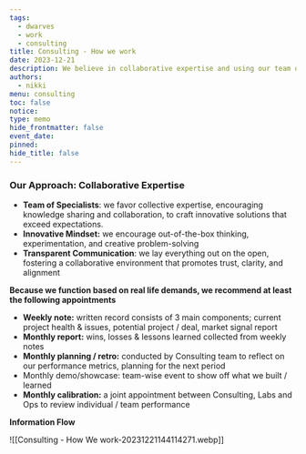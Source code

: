 ```yaml
---
tags:
  - dwarves
  - work
  - consulting
title: Consulting - How we work
date: 2023-12-21
description: We believe in collaborative expertise and using our team of specialists to share knowledge with one another, think outside of the box, and transparently communicate, to foster a collaborative environment that promotes trust, clarity, and alignment.
authors:
  - nikki
menu: consulting
toc: false
notice: 
type: memo
hide_frontmatter: false
event_date: 
pinned: 
hide_title: false
---
```

### Our Approach: Collaborative Expertise

- **Team of Specialists**: we favor collective expertise, encouraging knowledge sharing and collaboration, to craft innovative solutions that exceed expectations.
- **Innovative Mindset:** we encourage out-of-the-box thinking, experimentation, and creative problem-solving
- **Transparent Communication**: we lay everything out on the open, fostering a collaborative environment that promotes trust, clarity, and alignment


**Because we function based on real life demands, we recommend at least the following appointments**

- **Weekly note:** written record consists of 3 main components; current project health & issues, potential project / deal, market signal report
- **Monthly report:** wins, losses & lessons learned collected from weekly notes
- **Monthly planning / retro:** conducted by Consulting team to reflect on our performance metrics, planning for the next period
- Monthly demo/showcase: team-wise event to show off what we built / learned
- **Monthly calibration:** a joint appointment between Consulting, Labs and Ops to review individual / team performance


**Information Flow**

![[Consulting - How We work-20231221144114271.webp]]